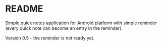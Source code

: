 # README #

Simple quick notes application for Android platform
with simple reminder (every quick note can become an entry in the reminder).

Version 0.5 - the reminder is not ready yet.